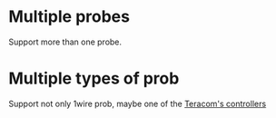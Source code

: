 # Multiple probes

Support more than one probe.


# Multiple types of prob

Support not only 1wire prob, maybe one of the [Teracom's controllers](https://www.teracomsystems.com/ethernet/)
